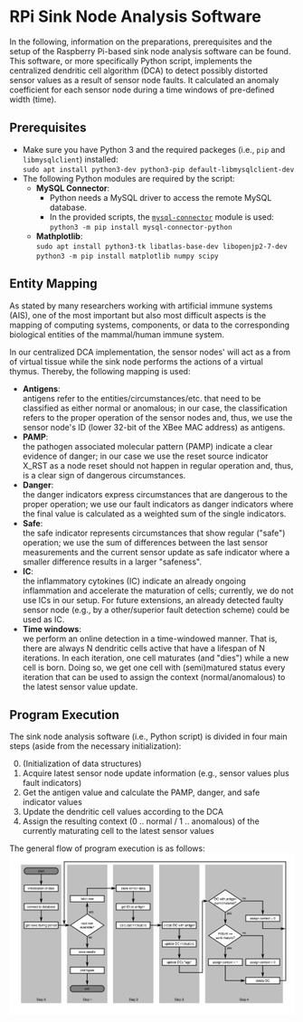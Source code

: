# RPi Sink Node Analysis Software #

In the following, information on the preparations, prerequisites and the setup of the Raspberry Pi-based sink node analysis software can be found.
This software, or more specifically Python script, implements the centralized dendritic cell algorithm (DCA) to detect possibly distorted sensor values as a result of sensor node faults.
It calculated an anomaly coefficient for each sensor node during a time windows of pre-defined width (time).


## Prerequisites ##

* Make sure you have Python 3 and the required packeges (i.e., `pip` and `libmysqlclient`) installed:  
    `sudo apt install python3-dev python3-pip default-libmysqlclient-dev`
* The following Python modules are required by the script:
    * **MySQL Connector**:
        * Python needs a MySQL driver to access the remote MySQL database.
        * In the provided scripts, the [`mysql-connector`](https://dev.mysql.com/doc/connector-python/en/connector-python-installation-binary.html) module is used:  
            `python3 -m pip install mysql-connector-python`
    * **Mathplotlib**:  
            `sudo apt install python3-tk libatlas-base-dev libopenjp2-7-dev`  
            `python3 -m pip install matplotlib numpy scipy`


## Entity Mapping ##

As stated by many researchers working with artificial immune systems (AIS), one of the most important but also most difficult aspects is the mapping of computing systems, components, or data to the corresponding biological entities of the mammal/human immune system.

In our centralized DCA implementation, the sensor nodes' will act as a from of virtual tissue while the sink node performs the actions of a virtual thymus.
Thereby, the following mapping is used:

* **Antigens**:  
    antigens refer to the entities/circumstances/etc. that need to be classified as either normal or anomalous; in our case, the classification refers to the proper operation of the sensor nodes and, thus, we use the sensor node's ID (lower 32-bit of the XBee MAC address) as antigens.
* **PAMP**:  
    the pathogen associated molecular pattern (PAMP) indicate a clear evidence of danger; in our case we use the reset source indicator X_RST as a node reset should not happen in regular operation and, thus, is a clear sign of dangerous circumstances.
* **Danger**:  
    the danger indicators express circumstances that are dangerous to the proper operation; we use our fault indicators as danger indicators where the final value is calculated as a weighted sum of the single indicators.
* **Safe**:  
    the safe indicator represents circumstances that show regular ("safe") operation; we use the sum of differences between the last sensor measurements and the current sensor update as safe indicator where a smaller difference results in a larger "safeness".
* **IC**:  
    the inflammatory cytokines (IC) indicate an already ongoing inflammation and accelerate the maturation of cells; currently, we do not use ICs in our setup. For future extensions, an already detected faulty sensor node (e.g., by a other/superior fault detection scheme) could be used as IC.
* **Time windows**:  
    we perform an online detection in a time-windowed manner. That is, there are always N dendritic cells active that have a lifespan of N iterations. In each iteration, one cell maturates (and "dies") while a new cell is born. Doing so, we get one cell with (semi)matured status every iteration that can be used to assign the context (normal/anomalous) to the latest sensor value update.


## Program Execution ##

The sink node analysis software (i.e., Python script) is divided in four main steps (aside from the necessary initialization):

0. (Initialization of data structures)
1. Acquire latest sensor node update information (e.g., sensor values plus fault indicators)
2. Get the antigen value and calculate the PAMP, danger, and safe indicator values
3. Update the dendritic cell values according to the DCA
4. Assign the resulting context (0 .. normal / 1 .. anomalous) of the currently maturating cell to the latest sensor values

The general flow of program execution is as follows:  
![Main Schematic (/media/flowchart/sink_node-dca.svg)](../media/flowchart/sink_node-dca.svg)
